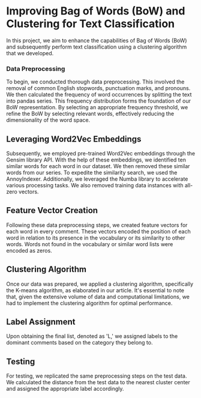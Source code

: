 # Improving Bag of Words (BoW) and Clustering for Text Classification

In this project, we aim to enhance the capabilities of Bag of Words (BoW) and subsequently perform text classification using a clustering algorithm that we developed.

### Data Preprocessing

To begin, we conducted thorough data preprocessing. This involved the removal of common English stopwords, punctuation marks, and pronouns. We then calculated the frequency of word occurrences by splitting the text into pandas series. This frequency distribution forms the foundation of our BoW representation. By selecting an appropriate frequency threshold, we refine the BoW by selecting relevant words, effectively reducing the dimensionality of the word space.

## Leveraging Word2Vec Embeddings

Subsequently, we employed pre-trained Word2Vec embeddings through the Gensim library API. With the help of these embeddings, we identified ten similar words for each word in our dataset. We then removed these similar words from our series. To expedite the similarity search, we used the AnnoyIndexer. Additionally, we leveraged the Numba library to accelerate various processing tasks. We also removed training data instances with all-zero vectors.

## Feature Vector Creation

Following these data preprocessing steps, we created feature vectors for each word in every comment. These vectors encoded the position of each word in relation to its presence in the vocabulary or its similarity to other words. Words not found in the vocabulary or similar word lists were encoded as zeros.

## Clustering Algorithm

Once our data was prepared, we applied a clustering algorithm, specifically the K-means algorithm, as elaborated in our article. It's essential to note that, given the extensive volume of data and computational limitations, we had to implement the clustering algorithm for optimal performance.

## Label Assignment

Upon obtaining the final list, denoted as 'L,' we assigned labels to the dominant comments based on the category they belong to. 

## Testing

For testing, we replicated the same preprocessing steps on the test data. We calculated the distance from the test data to the nearest cluster center and assigned the appropriate label accordingly.
